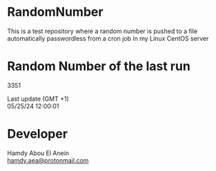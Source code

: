 # RandomNumber    
This is a test repository where a random number is pushed to a file automatically passwordless from a cron job in my Linux CentOS server    
# Random Number of the last run   
3351
      
Last update (GMT +1)    
05/25/24 12:00:01
# Developer    
Hamdy Abou El Anein   
hamdy.aea@protonmail.com
